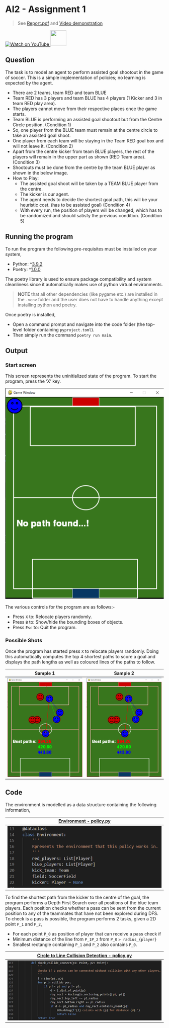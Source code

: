 # AI2 - Assignment 1

> See [Report.pdf](./Report.pdf) and [Video demonstration](https://youtu.be/vMqobxDOq78)
> <div align="center">
  <a href="https://www.youtube.com/watch?v=vMqobxDOq78">
    <img src="https://img.youtube.com/vi/vMqobxDOq78/0.jpg" alt="Watch on YouTube">
    <img src="https://raw.githubusercontent.com/FortAwesome/Font-Awesome/6.x/svgs/brands/youtube-square.svg" width="50" height="50">
  </a>
</div>

## Question

The task is to model an agent to perform assisted goal shootout in the game of soccer. This is a simple implementation of policies; no learning is expected by the agent.

- There are 2 teams, team RED and team BLUE
- Team RED has 3 players and team BLUE has 4 players (1 Kicker and 3 in team RED play area).
- The players cannot move from their respective places once the game starts.
- Team BLUE is performing an assisted goal shootout but from the Centre Circle position. (Condition 1)
- So, one player from the BLUE team must remain at the centre circle to take an assisted goal shoot.
- One player from each team will be staying in the Team RED goal box and will not leave it. (Condition 2)
- Apart from the centre kicker from team BLUE players, the rest of the players will remain in the upper part as shown (RED Team area). (Condition 3)
- Shootouts must be done from the centre by the team BLUE player as shown in the below image.
- How to Play:
  - The assisted goal shoot will be taken by a TEAM BLUE player from the centre.
  - The kicker is our agent.
  - The agent needs to decide the shortest goal path, this will be your heuristic cost. (has to be assisted goal) (Condition 4)
  - With every run, the position of players will be changed, which has to be randomized and should satisfy the previous condition. (Condition 5)

## Running the program

To run the program the following pre-requisites must be installed on your system,

- Python: ^[3.9.2](https://www.python.org/downloads/release/python-392/)
- Poetry: ^[1.0.0](https://python-poetry.org/docs/#installation)

The poetry library is used to ensure package compatibility and system cleanliness since it automatically makes use of python virtual environments.

> **NOTE** that all other dependencies (like pygame etc.) are installed in the `.venv` folder and the user does not have to handle anything except installing python and poetry.

Once poetry is installed,

- Open a command prompt and navigate into the code folder (the top-level folder containing `pyproject.toml`).
- Then simply run the command `poetry run main`.

## Output

### Start screen

This screen represents the uninitialized state of the program. To start the program, press the ‘X’ key.

![start](./doc/images/s1.png)

The various controls for the program are as follows:-

- Press `X` to: Relocate players randomly.
- Press `B` to: Show/hide the bounding boxes of objects.
- Press `Esc` to: Quit the program.

### Possible Shots

Once the program has started press `X` to relocate players randomly. Doing this automatically computes the top 4 shortest paths to score a goal and displays the path lengths as well as coloured lines of the paths to follow.

| Sample 1 | Sample 2 |
|:-:|:-:|
|![s1](./doc/images/s2.png)|![s2](./doc/images/s2.png)|

## Code

The environment is modelled as a data structure containing the following information,

|[Environment - policy.py](./soccer_agent/policy.py#L14)|
|:-:|
|![c1](./doc/images/c1.png)|

To find the shortest path from the kicker to the centre of the goal, the program performs a Depth First Search over all positions of the blue team players. Each position checks whether a pass can be sent from the current position to any of the teammates that have not been explored during DFS. To check is a pass is possible, the program performs 2 tasks, given a 2D point `P_1` and `P_2`,

- For each point `P_0` as position of player that can receive a pass check if
- Minimum distance of the line from `P_1P_2` from `P_0` `> radius_{player}`
- Smallest rectangle containing `P_1` and `P_2` also contains `P_0`.


|[Circle to Line Collision Detection - policy.py](./soccer_agent/policy.py#L117)|
|:-:|
|![c1](./doc/images/c2.png)|
